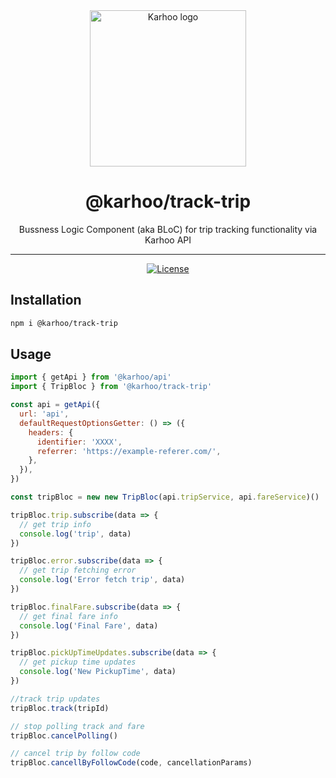 <div align="center">
<a href="https://karhoo.com">
  <img
    alt="Karhoo logo"
    width="250px"
    src="https://cdn.karhoo.com/s/images/logos/karhoo_logo.png"
  />
</a>

<h1>@karhoo/track-trip</h1>

Bussness Logic Component (aka BLoC) for trip tracking functionality via Karhoo API
<br />

<hr />

[![License](https://img.shields.io/badge/License-BSD%202--Clause-orange.svg)](https://opensource.org/licenses/BSD-2-Clause)

</div>

## Installation

```sh
npm i @karhoo/track-trip
```

## Usage

```js
import { getApi } from '@karhoo/api'
import { TripBloc } from '@karhoo/track-trip'

const api = getApi({
  url: 'api',
  defaultRequestOptionsGetter: () => ({
    headers: {
      identifier: 'XXXX',
      referrer: 'https://example-referer.com/',
    },
  }),
})

const tripBloc = new new TripBloc(api.tripService, api.fareService)()

tripBloc.trip.subscribe(data => {
  // get trip info
  console.log('trip', data)
})

tripBloc.error.subscribe(data => {
  // get trip fetching error
  console.log('Error fetch trip', data)
})

tripBloc.finalFare.subscribe(data => {
  // get final fare info
  console.log('Final Fare', data)
})

tripBloc.pickUpTimeUpdates.subscribe(data => {
  // get pickup time updates
  console.log('New PickupTime', data)
})

//track trip updates
tripBloc.track(tripId)

// stop polling track and fare
tripBloc.cancelPolling()

// cancel trip by follow code
tripBloc.cancellByFollowCode(code, cancellationParams)
```
